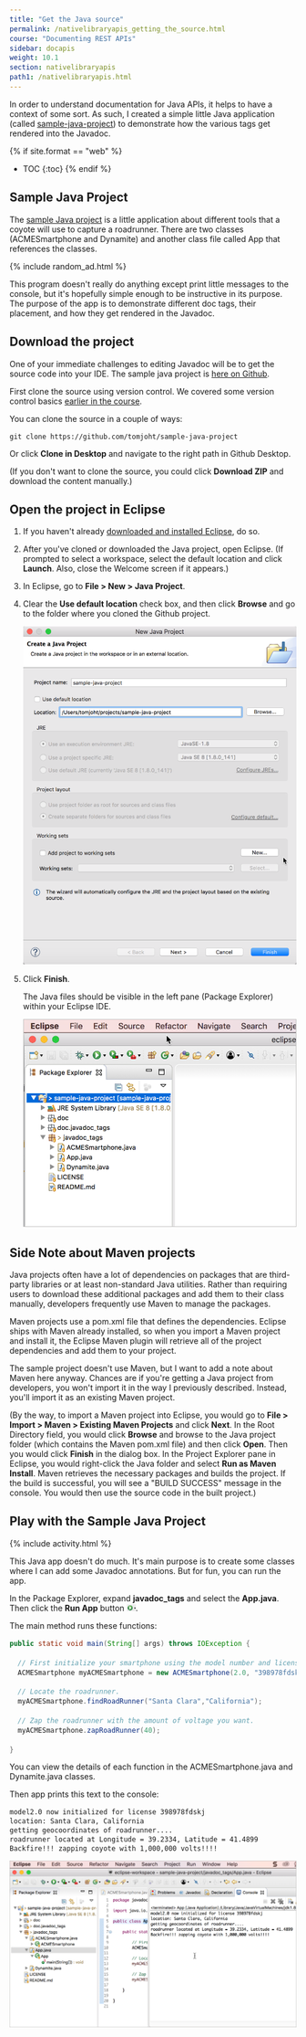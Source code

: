 ```yaml
---
title: "Get the Java source"
permalink: /nativelibraryapis_getting_the_source.html
course: "Documenting REST APIs"
sidebar: docapis
weight: 10.1
section: nativelibraryapis
path1: /nativelibraryapis.html
---
```


In order to understand documentation for Java APIs, it helps to have a context of some sort. As such, I created a simple little Java application (called [sample-java-project](https://github.com/tomjoht/sample-java-project)) to demonstrate how the various tags get rendered into the Javadoc.

{% if site.format == "web" %}
* TOC
{:toc}
{% endif %}

## Sample Java Project

The [sample Java project](https://github.com/tomjoht/sample-java-project) is a little application about different tools that a coyote will use to capture a roadrunner. There are two classes (ACMESmartphone and Dynamite) and another class file called App that references the classes.

{% include random_ad.html %}

This program doesn't really do anything except print little messages to the console, but it's hopefully simple enough to be instructive in its purpose. The purpose of the app is to demonstrate different doc tags, their placement, and how they get rendered in the Javadoc.

## Download the project

One of your immediate challenges to editing Javadoc will be to get the source code into your IDE. The sample java project is [here on Github](https://github.com/tomjoht/sample-java-project).

First clone the source using version control. We covered some version control basics <a href="pubapis_version_control.html">earlier in the course</a>.

You can clone the source in a couple of ways:

```
git clone https://github.com/tomjoht/sample-java-project
```

Or click **Clone in Desktop** and navigate to the right path in Github Desktop.

(If you don't want to clone the source, you could click **Download ZIP** and download the content manually.)

## Open the project in Eclipse

1.  If you haven't already [downloaded and installed Eclipse](nativelibraryapis_overview.html#installation_reqs), do so.
1.  After you've cloned or downloaded the Java project, open Eclipse. (If prompted to select a workspace, select the default location and click **Launch**. Also, close the Welcome screen if it appears.)
2.  In Eclipse, go to **File > New > Java Project**.
2.  Clear the **Use default location** check box, and then click **Browse** and go to the folder where you cloned the Github project.

	  <img src="images/create-new-java-project.png" alt="Import existing Java project" class="medium" />

3.  Click **Finish**.

	  The Java files should be visible in the left pane (Package Explorer) within your Eclipse IDE.

    <img src="images/eclipsefileview.png" class="small" />

## Side Note about Maven projects

Java projects often have a lot of dependencies on packages that are third-party libraries or at least non-standard Java utilities. Rather than requiring users to download these additional packages and add them to their class manually, developers frequently use Maven to manage the packages.

Maven projects use a pom.xml file that defines the dependencies. Eclipse ships with Maven already installed, so when you import a Maven project and install it, the Eclipse Maven plugin will retrieve all of the project dependencies and add them to your project.

The sample project doesn't use Maven, but I want to add a note about Maven here anyway. Chances are if you're getting a Java project from developers, you won't import it in the way I previously described. Instead, you'll import it as an existing Maven project.

(By the way, to import a Maven project into Eclipse, you would go to **File > Import > Maven > Existing Maven Projects** and click **Next**. In the Root Directory field, you would click **Browse** and browse to the Java project folder (which contains the Maven pom.xml file) and then click **Open**. Then you would click **Finish** in the dialog box. In the Project Explorer pane in Eclipse, you would right-click the Java folder and select **Run as Maven Install**. Maven retrieves the necessary packages and builds the project. If the build is successful, you will see a "BUILD SUCCESS" message in the console. You would then use the source code in the built project.)

## Play with the Sample Java Project

{% include activity.html %}

This Java app doesn't do much. It's main purpose is to create some classes where I can add some Javadoc annotations. But for fun, you can run the app.

In the Package Explorer, expand **javadoc_tags** and select the **App.java**. Then click the **Run App** button <img src="images/javarunbutton.png" style="max-width: 16px"/>.

The main method runs these functions:

```java
public static void main(String[] args) throws IOException {

  // First initialize your smartphone using the model number and license key.
  ACMESmartphone myACMESmartphone = new ACMESmartphone(2.0, "398978fdskj");

  // Locate the roadrunner.
  myACMESmartphone.findRoadRunner("Santa Clara","California");

  // Zap the roadrunner with the amount of voltage you want.
  myACMESmartphone.zapRoadRunner(40);

}
```

You can view the details of each function in the ACMESmartphone.java and Dynamite.java classes.

Then app prints this text to the console:

```
model2.0 now initialized for license 398978fdskj
location: Santa Clara, California
getting geocoordinates of roadrunner....
roadrunner located at Longitude = 39.2334, Latitude = 41.4899
Backfire!!! zapping coyote with 1,000,000 volts!!!!
```

<img src="images/java-app-in-action.png"/>
